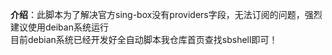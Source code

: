 **介绍**：此脚本为了解决官方sing-box没有providers字段，无法订阅的问题，强烈建议使用deiban系统运行  
目前debian系统已经开发好全自动脚本我仓库首页查找sbshell即可！